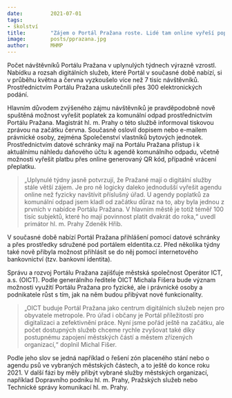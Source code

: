 ```yaml
---
date:         2021-07-01
tags:         
- školství
title:        "Zájem o Portál Pražana roste. Lidé tam online vyřeší poplatek za odpad a do konce roku také za parkování či psy"
image: 	      posts/pprazana.jpg
author:       MHMP
---
```


Počet návštěvníků Portálu Pražana v uplynulých týdnech výrazně vzrostl. Nabídku a rozsah digitálních služeb, které Portál v současné době nabízí, si v průběhu května a června vyzkoušelo více než 7 tisíc návštěvníků. Prostřednictvím Portálu Pražana uskutečnili přes 300 elektronických podání.

Hlavním důvodem zvýšeného zájmu návštěvníků je pravděpodobně nově spuštěná možnost vyřešit poplatek za komunální odpad prostřednictvím Portálu Pražana. Magistrát hl. m. Prahy o této službě informoval tiskovou zprávou na začátku června. Současně oslovil dopisem nebo e-mailem právnické osoby, zejména Společenství vlastníků bytových jednotek. Prostřednictvím datové schránky mají na Portálu Pražana přístup i k aktuálnímu náhledu daňového účtu k agendě komunálního odpadu, včetně možnosti vyřešit platbu přes online generovaný QR kód, případně vrácení přeplatku.

> „Uplynulé týdny jasně potvrzují, že Pražané mají o digitální služby stále větší zájem. Je pro ně logicky daleko jednodušší vyřešit agendu online než fyzicky navštívit příslušný úřad. U agendy poplatků za komunální odpad jsem kladl od začátku důraz na to, aby byla jednou z prvních v nabídce Portálu Pražana. V hlavním městě je totiž téměř 100 tisíc subjektů, které ho mají povinnost platit dvakrát do roka,“ uvedl primátor hl. m. Prahy Zdeněk Hřib.

V současné době nabízí Portál Pražana přihlášení pomocí datové schránky a přes prostředky sdružené pod portálem eIdentita.cz. Před několika týdny také nově přibyla možnost přihlásit se do něj pomocí internetového bankovnictví (tzv. bankovní identita).

Správu a rozvoj Portálu Pražana zajišťuje městská společnost Operátor ICT, a.s. (OICT). Podle generálního ředitele OICT Michala Fišera bude význam možnosti využití Portálu Pražana pro fyzické, ale i právnické osoby a podnikatele růst s tím, jak na něm budou přibývat nové funkcionality.

> „OICT buduje Portál Pražana jako centrum digitálních služeb nejen pro obyvatele metropole. Pro úřad i občany je Portál příležitostí pro digitalizaci a zefektivnění práce. Nyní jsme pořád ještě na začátku, ale počet dostupných služeb chceme rychle zvyšovat také díky postupnému zapojení městských částí a městem zřízených organizací,“ doplnil Michal Fišer.

Podle jeho slov se jedná například o řešení zón placeného stání nebo o agendu psů ve vybraných městských částech, a to ještě do konce roku 2021. V další fázi by měly přibýt vybrané služby městských organizací, například Dopravního podniku hl. m. Prahy, Pražských služeb nebo Technické správy komunikací hl. m. Prahy.
